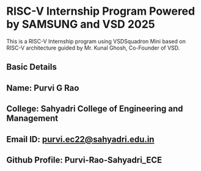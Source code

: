 # RISC-V Internship Program Powered by SAMSUNG and VSD 2025 
This is a RISC-V Internship program using VSDSquadron Mini based on RISC-V architecture guided by Mr. Kunal Ghosh, Co-Founder of VSD.

## Basic Details 

**Name:** Purvi G Rao
-
**College:** Sahyadri College of Engineering and Management
-
**Email ID:** purvi.ec22@sahyadri.edu.in
-
**Github Profile:** Purvi-Rao-Sahyadri_ECE  
-


 
